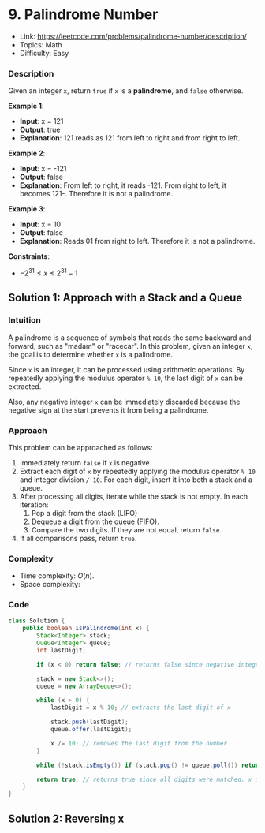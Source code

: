 # 9. Palindrome Number
- Link: https://leetcode.com/problems/palindrome-number/description/
- Topics: Math
- Difficulty: Easy

### Description
Given an integer `x`, return `true` if `x` is a **palindrome**, and `false` otherwise.

**Example 1**:
- **Input**: x = 121
- **Output**: true
- **Explanation**: 121 reads as 121 from left to right and from right to left.

**Example 2**:
- **Input**: x = -121
- **Output**: false
- **Explanation**: From left to right, it reads -121. From right to left, it becomes 121-. Therefore it is not a palindrome.

**Example 3**:
- **Input**: x = 10
- **Output**: false
- **Explanation**: Reads 01 from right to left. Therefore it is not a palindrome.

**Constraints**:
- $-2^{31} \le x \le 2^{31} - 1$

## Solution 1: Approach with a Stack and a Queue
### Intuition
A palindrome is a sequence of symbols that reads the same backward and forward, such as "madam" or "racecar". In this problem, given an integer `x`, the goal is to determine whether `x` is a palindrome.

Since `x` is an integer, it can be processed using arithmetic operations. By repeatedly applying the modulus operator `% 10`, the last digit of `x` can be extracted.

Also, any negative integer `x` can be immediately discarded because the negative sign at the start prevents it from being a palindrome.

### Approach
This problem can be approached as follows:
1. Immediately return `false` if `x` is negative.
2. Extract each digit of `x` by repeatedly applying the modulus operator `% 10` and integer division `/ 10`. For each digit, insert it into both a stack and a queue.
3. After processing all digits, iterate while the stack is not empty. In each iteration:
    1. Pop a digit from the stack (LIFO)
    2. Dequeue a digit from the queue (FIFO).
    3. Compare the two digits. If they are not equal, return `false`.
4. If all comparisons pass, return `true`.

### Complexity
- Time complexity: $O(n)$.
- Space complexity:

### Code
```java
class Solution {
    public boolean isPalindrome(int x) {
        Stack<Integer> stack;
        Queue<Integer> queue;
        int lastDigit;

        if (x < 0) return false; // returns false since negative integers cannot be palindromes

        stack = new Stack<>();
        queue = new ArrayDeque<>();

        while (x > 0) {
            lastDigit = x % 10; // extracts the last digit of x

            stack.push(lastDigit);
            queue.offer(lastDigit);

            x /= 10; // removes the last digit from the number
        }

        while (!stack.isEmpty()) if (stack.pop() != queue.poll()) return false; // compares the elements from the stack and queue; returns false if a mismatch is found

        return true; // returns true since all digits were matched. x is therefore a palindrome
    }
}
```

## Solution 2: Reversing x
